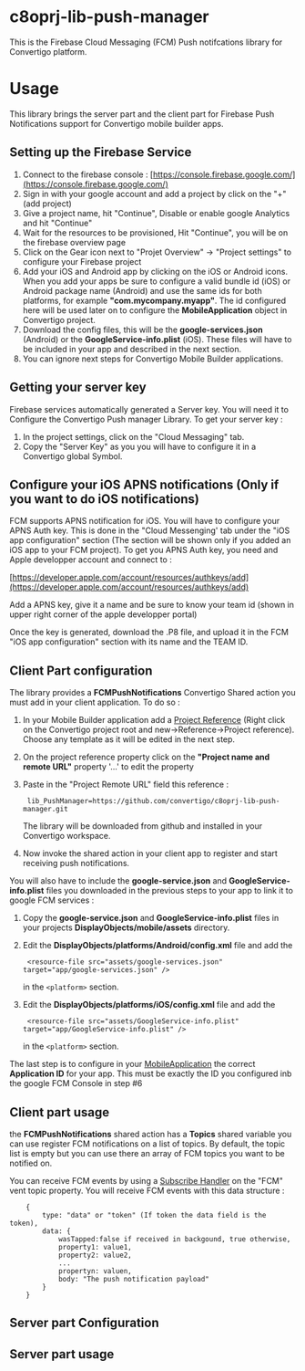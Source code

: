 # c8oprj-lib-push-manager
This is the Firebase Cloud Messaging (FCM) Push notifcations library for Convertigo platform.

# Usage
This library brings the server part and the client part for Firebase Push Notifications support for Convertigo mobile builder apps. 

## Setting up the Firebase Service

1. Connect to the firebase console : [https://console.firebase.google.com/](https://console.firebase.google.com/)
2. Sign in with your google account and add a project by click on the "+" (add project)
3. Give a project name, hit "Continue", Disable or enable google Analytics and hit "Continue"
4. Wait for the resources to be provisioned, Hit "Continue", you will be on the firebase overview page
5. Click on the Gear icon next to "Projet Overview" -> "Project settings" to configure your Firebase  project
6. Add your iOS and Android app by clicking on the iOS or Android icons. When you add your apps be sure to configure a valid bundle id (iOS) or Android package name (Android) and use the same ids for both platforms, for example __"com.mycompany.myapp"__. The id configured here will be used later on to configure the __MobileApplication__ object in Convertigo project.
7. Download the config files, this will be the __google-services.json__ (Android) or the __GoogleService-info.plist__ (iOS). These files will have to be included in your app and described in the next section.
8. You can ignore next steps for Convertigo Mobile Builder applications.

## Getting your server key

Firebase services automatically generated a Server key. You will need it to Configure the Convertigo Push manager Library. To get your server key :

1. In the project settings, click on the "Cloud Messaging" tab.
2. Copy the "Server Key" as you you will have to configure it in a Convertigo global Symbol.

## Configure your iOS APNS notifications (Only if you want to do iOS notifications)

FCM supports APNS notification for iOS. You will have to configure your APNS Auth key. This is done in the "Cloud Messenging' tab under the "iOS app configuration" section (The section will be shown only if you added an iOS app to your FCM project). To get you APNS Auth key, you need and Apple developper account and connect to :  

[https://developer.apple.com/account/resources/authkeys/add](https://developer.apple.com/account/resources/authkeys/add)

Add a APNS key, give it a name and be sure to know your team id (shown in upper right corner of the apple developper portal)

Once the key is generated, download the .P8 file, and upload it in the FCM "iOS app configuration" section with its name and the TEAM ID.

## Client Part configuration

The library provides a __FCMPushNotifications__ Convertigo Shared action you must add in your client application. To do so :

1. In your Mobile Builder application add a [Project Reference](https://www.convertigo.com/documentation/latest/reference-manual/convertigo-objects/common/references/schema-references/project-reference/) (Right click on the Convertigo project root and new->Reference->Project reference). Choose any template as it will be edited in the next step.
2. On the project reference property click on the __"Project name and remote URL"__ property '...' to edit the property
3. Paste in the "Project Remote URL" field this reference :

		lib_PushManager=https://github.com/convertigo/c8oprj-lib-push-manager.git
 
	  
	The library will be downloaded from github and installed in your Convertigo workspace.
4. Now invoke the shared action in your client app to register and start receiving push notifications.

You will also have to include the __google-service.json__ and __GoogleService-info.plist__ files you downloaded in the previous steps to your app to link it to google FCM services :

1. Copy the __google-service.json__ and __GoogleService-info.plist__ files in your projects __DisplayObjects/mobile/assets__ directory.
2. Edit the __DisplayObjects/platforms/Android/config.xml__ file and add the 

    	<resource-file src="assets/google-services.json" target="app/google-services.json" />

	in the ```<platform>``` section. 


4. Edit the __DisplayObjects/platforms/iOS/config.xml__ file and add the 

    	<resource-file src="assets/GoogleService-info.plist" target="app/GoogleService-info.plist" />

	in the ```<platform>``` section. 

The last step is to configure in your [MobileApplication](https://www.convertigo.com/documentation/latest/reference-manual/convertigo-objects/mobile-application/mobile-application/) the correct __Application ID__ for your app. This must be exactly the ID you configured inb the google FCM Console in step #6  


## Client part usage

the __FCMPushNotifications__ shared action has a __Topics__ shared variable you can use register FCM notifications on a list of topics. By default, the topic list is empty but you can use there an array of FCM topics you want to be notified on.

You can receive FCM events by using a [Subscribe Handler](https://www.convertigo.com/documentation/latest/reference-manual/convertigo-objects/mobile-application/components/control-components/subscribe-handler/) on the "FCM" vent topic property. You will receive FCM events with this data structure :

		{
			type: "data" or "token" (If token the data field is the token),
			data: {
				wasTapped:false if received in backgound, true otherwise,
		        property1: value1,
		        property2: value2,
				...
		        propertyn: valuen,
				body: "The push notification payload"
			}
		}					   
       
## Server part Configuration

## Server part usage

